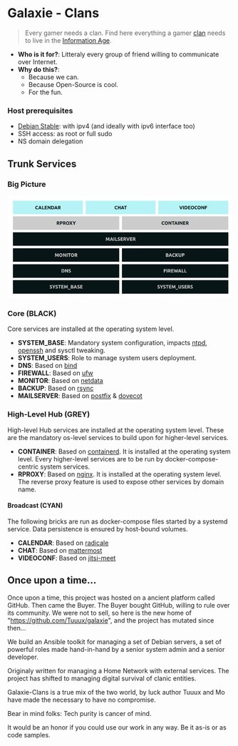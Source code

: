 # Galaxie - Clans

> Every gamer needs a clan.
> Find here everything a gamer [clan](https://en.wikipedia.org/wiki/Clan) needs to live in the [Information Age](https://en.wikipedia.org/wiki/Information_Age).

* **Who is it for?**: Litteraly every group of friend willing to communicate over Internet.
* **Why do this?**:
  * Because we can.
  * Because Open-Source is cool.
  * For the fun.

### Host prerequisites

* [Debian Stable](https://www.debian.org/): with ipv4 (and ideally with ipv6 interface too)
* SSH access: as root or full sudo
* NS domain delegation

## Trunk Services

### Big Picture

![galaxie](docs/images/big_picture.png)

### Core (BLACK)

Core services are installed at the operating system level.

* **SYSTEM_BASE**: Mandatory system configuration, impacts [ntpd](http://www.ntp.org/), [openssh](https://www.openssh.com/) and sysctl tweaking.
* **SYSTEM_USERS**: Role to manage system users deployment.
* **DNS**: Based on [bind](https://www.isc.org/bind/)
* **FIREWALL**: Based on [ufw](https://wiki.debian.org/Uncomplicated%20Firewall%20%28ufw%29)
* **MONITOR**: Based on [netdata](https://www.netdata.cloud/)
* **BACKUP**: Based on [rsync](https://rsync.samba.org/)
* **MAILSERVER**: Based on [postfix](http://www.postfix.org/) & [dovecot](https://www.dovecot.org/)

### High-Level Hub (GREY)

High-level Hub services are installed at the operating system level. These are the mandatory os-level services to build upon for higher-level services.

* **CONTAINER**: Based on [containerd](https://containerd.io/). It is installed at the operating system level. Every higher-level services are to be run by docker-compose-centric system services.
* **RPROXY**: Based on [nginx](https://www.nginx.com/). It is installed at the operating system level. The reverse proxy feature is used to expose
other services by domain name.

#### Broadcast (CYAN)

The following bricks are run as docker-compose files started by a systemd service. Data persistence is ensured by host-bound volumes.

* **CALENDAR**: Based on [radicale](https://radicale.org/)
* **CHAT**: Based on [mattermost](https://mattermost.com/)
* **VIDEOCONF**: Based on [jitsi-meet](https://jitsi.org/jitsi-meet/)

## Once upon a time...

Once upon a time, this project was hosted on a ancient platform called GitHub. Then came the Buyer. The Buyer bought GitHub, willing to rule over its community. We were not to sell, so here is the new home of "https://github.com/Tuuux/galaxie", and the project has mutated since then...

We build an Ansible toolkit for managing a set of Debian servers, a set of powerful roles made hand-in-hand by a senior system admin and a senior developer.

Originaly written for managing a Home Network with external services. The project has shifted to managing digital survival of clanic entities.

Galaxie-Clans is a true mix of the two world, by luck author Tuuux and Mo have made the necessary to have no compromise.

Bear in mind folks: Tech purity is cancer of mind.

It would be an honor if you could use our work in any way. Be it as-is or as code samples.
